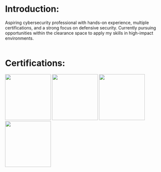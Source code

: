 <h1><bold>Introduction:</bold></h1>
Aspiring cybersecurity professional with hands-on experience, multiple certifications, and a strong focus on defensive security. Currently pursuing opportunities within the clearance space to apply my skills in high-impact environments.

<br>
<br>

<h1><bold>Certifications:</bold></h1>




  <img src="https://github.com/user-attachments/assets/0c6e0303-13e8-43c8-ae5d-2af777fa1000" width="150" height="150">
  <img src="https://github.com/user-attachments/assets/0acf615d-6b9f-4d3d-90a3-f40fe97289e3" width="150" height="150">
  <img src="https://github.com/user-attachments/assets/1cea04e8-b04f-483b-90d7-e5ebbb18f29b" width="150" height="150">
  <img src="https://www.credly.com/org/hack-the-box/badge/hack-the-box-certified-defensive-security-analyst-h" width="150" height="150">

